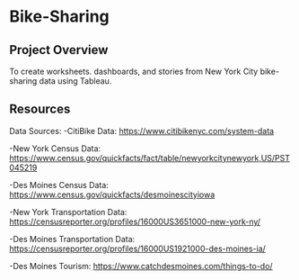 # Bike-Sharing

## Project Overview
To create worksheets. dashboards, and stories from New York City bike-sharing data using Tableau.

## Resources
Data Sources: 
-CitiBike Data: https://www.citibikenyc.com/system-data

-New York Census Data: https://www.census.gov/quickfacts/fact/table/newyorkcitynewyork,US/PST045219

-Des Moines Census Data: https://www.census.gov/quickfacts/desmoinescityiowa

-New York Transportation Data: https://censusreporter.org/profiles/16000US3651000-new-york-ny/

-Des Moines Transportation Data: https://censusreporter.org/profiles/16000US1921000-des-moines-ia/

-Des Moines Tourism: https://www.catchdesmoines.com/things-to-do/
